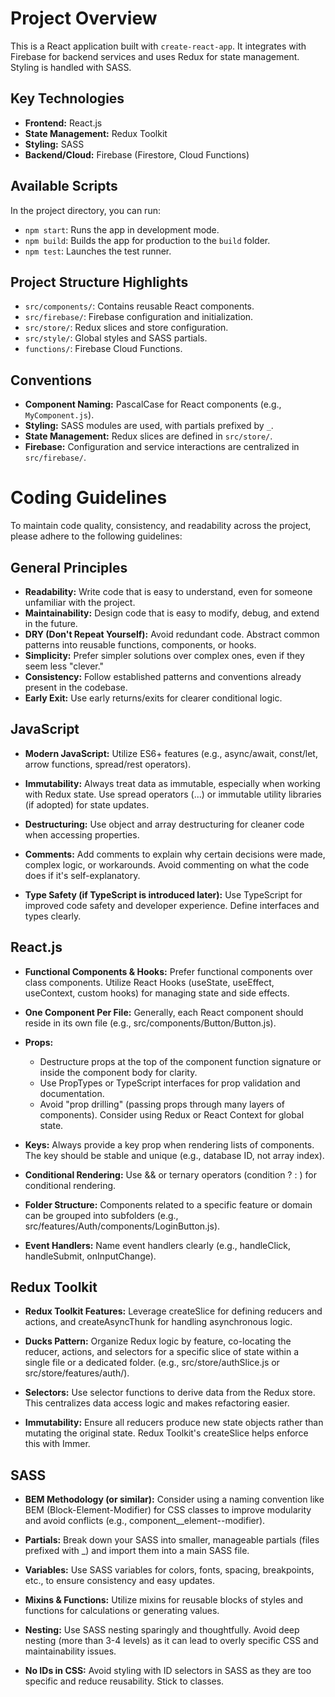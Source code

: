 # Project Overview

This is a React application built with `create-react-app`. It integrates with Firebase for backend services and uses Redux for state management. Styling is handled with SASS.

## Key Technologies

*   **Frontend:** React.js
*   **State Management:** Redux Toolkit
*   **Styling:** SASS
*   **Backend/Cloud:** Firebase (Firestore, Cloud Functions)

## Available Scripts

In the project directory, you can run:

*   `npm start`: Runs the app in development mode.
*   `npm build`: Builds the app for production to the `build` folder.
*   `npm test`: Launches the test runner.

## Project Structure Highlights

*   `src/components/`: Contains reusable React components.
*   `src/firebase/`: Firebase configuration and initialization.
*   `src/store/`: Redux slices and store configuration.
*   `src/style/`: Global styles and SASS partials.
*   `functions/`: Firebase Cloud Functions.

## Conventions

*   **Component Naming:** PascalCase for React components (e.g., `MyComponent.js`).
*   **Styling:** SASS modules are used, with partials prefixed by `_`.
*   **State Management:** Redux slices are defined in `src/store/`.
*   **Firebase:** Configuration and service interactions are centralized in `src/firebase/`.


# Coding Guidelines
To maintain code quality, consistency, and readability across the project, please adhere to the following guidelines:

## General Principles
*   **Readability:** Write code that is easy to understand, even for someone unfamiliar with the project.
*   **Maintainability:** Design code that is easy to modify, debug, and extend in the future.
*   **DRY (Don't Repeat Yourself):** Avoid redundant code. Abstract common patterns into reusable functions, components, or hooks.
*   **Simplicity:** Prefer simpler solutions over complex ones, even if they seem less "clever."
*   **Consistency:** Follow established patterns and conventions already present in the codebase.
*   **Early Exit:** Use early returns/exits for clearer conditional logic.

## JavaScript
*   **Modern JavaScript:** Utilize ES6+ features (e.g., async/await, const/let, arrow functions, spread/rest operators).
*   **Immutability:** Always treat data as immutable, especially when working with Redux state. Use spread operators (...) or immutable utility libraries (if adopted) for state updates.
*   **Destructuring:** Use object and array destructuring for cleaner code when accessing properties.
*   **Comments:** Add comments to explain why certain decisions were made, complex logic, or workarounds. Avoid commenting on what the code does if it's self-explanatory.

*   **Type Safety (if TypeScript is introduced later):** Use TypeScript for improved code safety and developer experience. Define interfaces and types clearly.

## React.js
*   **Functional Components & Hooks:** Prefer functional components over class components. Utilize React Hooks (useState, useEffect, useContext, custom hooks) for managing state and side effects.

*   **One Component Per File:** Generally, each React component should reside in its own file (e.g., src/components/Button/Button.js).

*   **Props:**
    *   Destructure props at the top of the component function signature or inside the component body for clarity.
    *   Use PropTypes or TypeScript interfaces for prop validation and documentation.
    *   Avoid "prop drilling" (passing props through many layers of components). Consider using Redux or React Context for global state.

*   **Keys:** Always provide a key prop when rendering lists of components. The key should be stable and unique (e.g., database ID, not array index).

*   **Conditional Rendering:** Use && or ternary operators (condition ? <TrueComponent /> : <FalseComponent />) for conditional rendering.

*   **Folder Structure:** Components related to a specific feature or domain can be grouped into subfolders (e.g., src/features/Auth/components/LoginButton.js).

*   **Event Handlers:** Name event handlers clearly (e.g., handleClick, handleSubmit, onInputChange).

## Redux Toolkit
*   **Redux Toolkit Features:** Leverage createSlice for defining reducers and actions, and createAsyncThunk for handling asynchronous logic.

*   **Ducks Pattern:** Organize Redux logic by feature, co-locating the reducer, actions, and selectors for a specific slice of state within a single file or a dedicated folder. (e.g., src/store/authSlice.js or src/store/features/auth/).

*   **Selectors:** Use selector functions to derive data from the Redux store. This centralizes data access logic and makes refactoring easier.

*   **Immutability:** Ensure all reducers produce new state objects rather than mutating the original state. Redux Toolkit's createSlice helps enforce this with Immer.

## SASS
*   **BEM Methodology (or similar):** Consider using a naming convention like BEM (Block-Element-Modifier) for CSS classes to improve modularity and avoid conflicts (e.g., component__element--modifier).

*   **Partials:** Break down your SASS into smaller, manageable partials (files prefixed with _) and import them into a main SASS file.

*   **Variables:** Use SASS variables for colors, fonts, spacing, breakpoints, etc., to ensure consistency and easy updates.

*   **Mixins & Functions:** Utilize mixins for reusable blocks of styles and functions for calculations or generating values.

*   **Nesting:** Use SASS nesting sparingly and thoughtfully. Avoid deep nesting (more than 3-4 levels) as it can lead to overly specific CSS and maintainability issues.

*   **No IDs in CSS:** Avoid styling with ID selectors in SASS as they are too specific and reduce reusability. Stick to classes. 